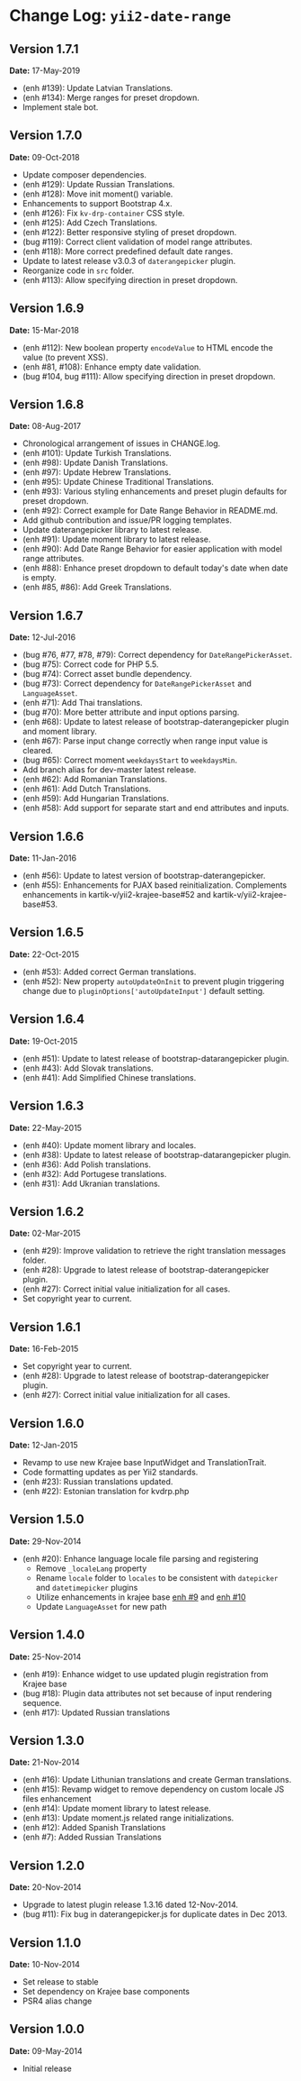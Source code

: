 Change Log: `yii2-date-range`
=============================

## Version 1.7.1

**Date:** 17-May-2019

- (enh #139): Update Latvian Translations.
- (enh #134): Merge ranges for preset dropdown.
- Implement stale bot.

## Version 1.7.0

**Date:** 09-Oct-2018

- Update composer dependencies.
- (enh #129): Update Russian Translations.
- (enh #128): Move init moment() variable.
- Enhancements to support Bootstrap 4.x.
- (enh #126): Fix `kv-drp-container` CSS style.
- (enh #125): Add Czech Translations.
- (enh #122): Better responsive styling of preset dropdown.
- (bug #119): Correct client validation of model range attributes.
- (enh #118): More correct predefined default date ranges.
- Update to latest release v3.0.3 of `daterangepicker` plugin.
- Reorganize code in `src` folder.
- (enh #113): Allow specifying direction in preset dropdown.

## Version 1.6.9

**Date:** 15-Mar-2018

- (enh #112): New boolean property `encodeValue` to HTML encode the value (to prevent XSS).
- (enh #81, #108): Enhance empty date validation.
- (bug #104, bug #111): Allow specifying direction in preset dropdown.

## Version 1.6.8

**Date:** 08-Aug-2017

- Chronological arrangement of issues in CHANGE.log.
- (enh #101): Update Turkish Translations.
- (enh #98): Update Danish Translations.
- (enh #97): Update Hebrew Translations.
- (enh #95): Update Chinese Traditional Translations.
- (enh #93): Various styling enhancements and preset plugin defaults for preset dropdown.
- (enh #92): Correct example for Date Range Behavior in README.md.
- Add github contribution and issue/PR logging templates.
- Update daterangepicker library to latest release.
- (enh #91): Update moment library to latest release.
- (enh #90): Add Date Range Behavior for easier application with model range attributes.
- (enh #88): Enhance preset dropdown to default today's date when date is empty.
- (enh #85, #86): Add Greek Translations.

## Version 1.6.7

**Date:** 12-Jul-2016

- (bug #76, #77, #78, #79): Correct dependency for `DateRangePickerAsset`.
- (bug #75): Correct code for PHP 5.5.
- (bug #74): Correct asset bundle dependency.
- (bug #73): Correct dependency for `DateRangePickerAsset` and `LanguageAsset`.
- (enh #71): Add Thai translations.
- (bug #70): More better attribute and input options parsing.
- (enh #68): Update to latest release of bootstrap-daterangepicker plugin and moment library.
- (enh #67): Parse input change correctly when range input value is cleared.
- (bug #65): Correct moment `weekdaysStart` to `weekdaysMin`.
- Add branch alias for dev-master latest release.
- (enh #62): Add Romanian Translations.
- (enh #61): Add Dutch Translations.
- (enh #59): Add Hungarian Translations.
- (enh #58): Add support for separate start and end attributes and inputs.

## Version 1.6.6

**Date:** 11-Jan-2016

- (enh #56): Update to latest version of bootstrap-daterangepicker.
- (enh #55): Enhancements for PJAX based reinitialization. Complements enhancements in kartik-v/yii2-krajee-base#52 and kartik-v/yii2-krajee-base#53.

## Version 1.6.5

**Date:** 22-Oct-2015

- (enh #53): Added correct German translations.
- (enh #52): New property `autoUpdateOnInit` to prevent plugin triggering change due to `pluginOptions['autoUpdateInput']` default setting.

## Version 1.6.4

**Date:** 19-Oct-2015

- (enh #51): Update to latest release of bootstrap-datarangepicker plugin.
- (enh #43): Add Slovak translations.
- (enh #41): Add Simplified Chinese translations.

## Version 1.6.3

**Date:** 22-May-2015

- (enh #40): Update moment library and locales.
- (enh #38): Update to latest release of bootstrap-datarangepicker plugin.
- (enh #36): Add Polish translations.
- (enh #32): Add Portugese translations.
- (enh #31): Add Ukranian translations.

## Version 1.6.2

**Date:** 02-Mar-2015

- (enh #29): Improve validation to retrieve the right translation messages folder.
- (enh #28): Upgrade to latest release of bootstrap-daterangepicker plugin.
- (enh #27): Correct initial value initialization for all cases.
- Set copyright year to current.

## Version 1.6.1

**Date:** 16-Feb-2015

- Set copyright year to current.
- (enh #28): Upgrade to latest release of bootstrap-daterangepicker plugin.
- (enh #27): Correct initial value initialization for all cases.

## Version 1.6.0

**Date:** 12-Jan-2015

- Revamp to use new Krajee base InputWidget and TranslationTrait.
- Code formatting updates as per Yii2 standards.
- (enh #23): Russian translations updated.
- (enh #22): Estonian translation for kvdrp.php

## Version 1.5.0

**Date:** 29-Nov-2014

- (enh #20): Enhance language locale file parsing and registering
    - Remove `_localeLang` property
    - Rename `locale` folder to `locales` to be consistent with `datepicker` and `datetimepicker` plugins
    - Utilize enhancements in krajee base [enh #9](https://github.com/kartik-v/yii2-krajee-base/issues/9) and  [enh #10 ](https://github.com/kartik-v/yii2-krajee-base/issues/10) 
    - Update `LanguageAsset` for new path

## Version 1.4.0

**Date:** 25-Nov-2014

- (enh #19): Enhance widget to use updated plugin registration from Krajee base 
- (bug #18): Plugin data attributes not set because of input rendering sequence.
- (enh #17): Updated Russian translations

## Version 1.3.0

**Date:** 21-Nov-2014

- (enh #16): Update Lithunian translations and create German translations.
- (enh #15): Revamp widget to remove dependency on custom locale JS files enhancement
- (enh #14): Update moment library to latest release.
- (enh #13): Update moment.js related range initializations.
- (enh #12): Added Spanish Translations
- (enh #7): Added Russian Translations

## Version 1.2.0

**Date:** 20-Nov-2014

- Upgrade to latest plugin release 1.3.16 dated 12-Nov-2014.
- (bug #11): Fix bug in daterangepicker.js for duplicate dates in Dec 2013.

## Version 1.1.0

**Date:** 10-Nov-2014

- Set release to stable
- Set dependency on Krajee base components
- PSR4 alias change

## Version 1.0.0

**Date:** 09-May-2014

- Initial release